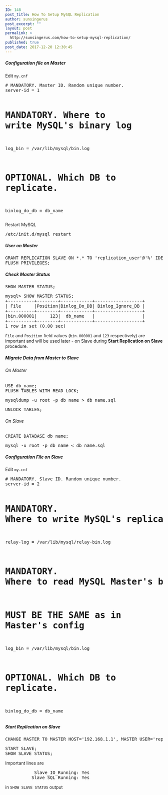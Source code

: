```yaml
---
ID: 148
post_title: How To Setup MySQL Replication
author: sunsingerus
post_excerpt: ""
layout: post
permalink: >
  http://sunsingerus.com/how-to-setup-mysql-replication/
published: true
post_date: 2017-12-20 12:30:45
---
```

<h5>Configuration file on Master</h5>
Edit <code>my.cnf</code>
<pre># MANDATORY. Master ID. Random unique number.
server-id = 1

# MANDATORY. Where to write MySQL's binary log
log_bin = /var/lib/mysql/bin.log

# OPTIONAL. Which DB to replicate.
binlog_do_db = db_name
</pre>
Restart MySQL
<pre>/etc/init.d/mysql restart
</pre>

<h5>User on Master</h5>
<pre>GRANT REPLICATION SLAVE ON *.* TO 'replication_user'@'%' IDENTIFIED BY 'qwerty';
FLUSH PRIVILEGES;
</pre>

<h5>Check Master Status</h5>
<pre>
SHOW MASTER STATUS;
</pre>
<pre>
mysql> SHOW MASTER STATUS;
+----------+--------+------------+------------------+
| File     |Position|Binlog_Do_DB| Binlog_Ignore_DB |
+----------+--------+------------+------------------+
|bin.000001|     123|  db_name   |                  |
+----------+--------+------------+------------------+
1 row in set (0.00 sec)
</pre>
<code>File</code> and <code>Position</code> field values (<code>bin.000001</code> and <code>123</code> respectively) are important and will be used later - on Slave during <strong>Start Replication on Slave</strong> procedure.

<h5>Migrate Data from Master to Slave</h5>
<h6>On Master</h6>
<pre>
USE db_name;
FLUSH TABLES WITH READ LOCK;
</pre>
<pre>
mysqldump -u root -p db_name > db_name.sql
</pre>

<pre>
UNLOCK TABLES;
</pre>
<h6>On Slave</h6>

<pre>
CREATE DATABASE db_name;
</pre>
<pre>
mysql -u root -p db_name < db_name.sql
</pre>

<h5>Configuration File on Slave</h5>
Edit <code>my.cnf</code>
<pre>
# MANDATORY. Slave ID. Random unique number.
server-id = 2

# MANDATORY. Where to write MySQL's replication/relay binary log
relay-log = /var/lib/mysql/relay-bin.log

# MANDATORY. Where to read MySQL Master's binary log
# MUST BE THE SAME as in Master's config
log_bin = /var/lib/mysql/bin.log

# OPTIONAL. Which DB to replicate.
binlog_do_db = db_name
</pre>

<h5>Start Replication on Slave</h5>
<pre>
CHANGE MASTER TO MASTER_HOST='192.168.1.1', MASTER_USER='replication_user', MASTER_PASSWORD='qwerty', MASTER_LOG_FILE = 'bin.000001', MASTER_LOG_POS = 123;
</pre>
<pre>
START SLAVE;
SHOW SLAVE STATUS;
</pre>
Important lines are
<pre>
           Slave_IO_Running: Yes
          Slave_SQL_Running: Yes
</pre>
in <code>SHOW SLAVE STATUS</code> output